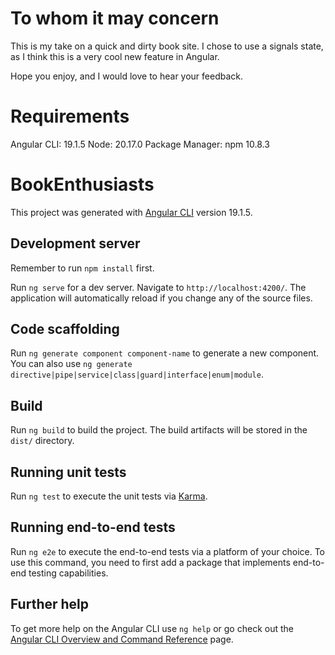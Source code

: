 # To whom it may concern

This is my take on a quick and dirty book site. I chose to use a signals state, as I think this is a very cool new feature in Angular.

Hope you enjoy, and I would love to hear your feedback.


# Requirements
Angular CLI: 19.1.5
Node: 20.17.0
Package Manager: npm 10.8.3


# BookEnthusiasts

This project was generated with [Angular CLI](https://github.com/angular/angular-cli) version 19.1.5.

## Development server

Remember to run `npm install` first.

Run `ng serve` for a dev server. Navigate to `http://localhost:4200/`. The application will automatically reload if you change any of the source files.

## Code scaffolding

Run `ng generate component component-name` to generate a new component. You can also use `ng generate directive|pipe|service|class|guard|interface|enum|module`.

## Build

Run `ng build` to build the project. The build artifacts will be stored in the `dist/` directory.

## Running unit tests

Run `ng test` to execute the unit tests via [Karma](https://karma-runner.github.io).

## Running end-to-end tests

Run `ng e2e` to execute the end-to-end tests via a platform of your choice. To use this command, you need to first add a package that implements end-to-end testing capabilities.

## Further help

To get more help on the Angular CLI use `ng help` or go check out the [Angular CLI Overview and Command Reference](https://angular.dev/tools/cli) page.
